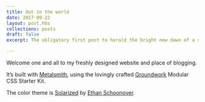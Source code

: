 ```yaml
---
title: Out in the world 
date: 2017-09-22
layout: post.hbs
collections: posts
draft: false
excerpt: The obligatory first post to herald the bright new dawn of a shiny new blog…

---
```


Welcome one and all to my freshly designed website and place of blogging.

It’s built with [Metalsmith](http://www.metalsmith.io/), using the lovingly crafted [Groundwork](https://www.groundwork.rocks) Modular CSS Starter Kit. 

The color theme is [Solarized](http://ethanschoonover.com/solarized) by [Ethan Schoonover](https://twitter.com/ethanschoonover).
